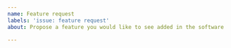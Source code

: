 ```yaml
---
name: Feature request
labels: 'issue: feature request'
about: Propose a feature you would like to see added in the software

---
```


<!--
Thank you for your feature request. If this is your first one,
please take the time to read the following lines before posting it.

NOTE:

    If you're asking about how to use OpenSSL, this isn't the right 
    forum.  Please see our User Support resources:
    https://github.com/openssl/openssl/blob/master/SUPPORT.md

Please remember to put ``` lines before and after any commands plus
output and code, like this:

    ```
    $ echo output output output
    output output output
    ```

    ```
    #include <stdio.h>
    
    int main() {
        int foo = 1;
        printf("%d\n", foo);
    }
    ```
-->
